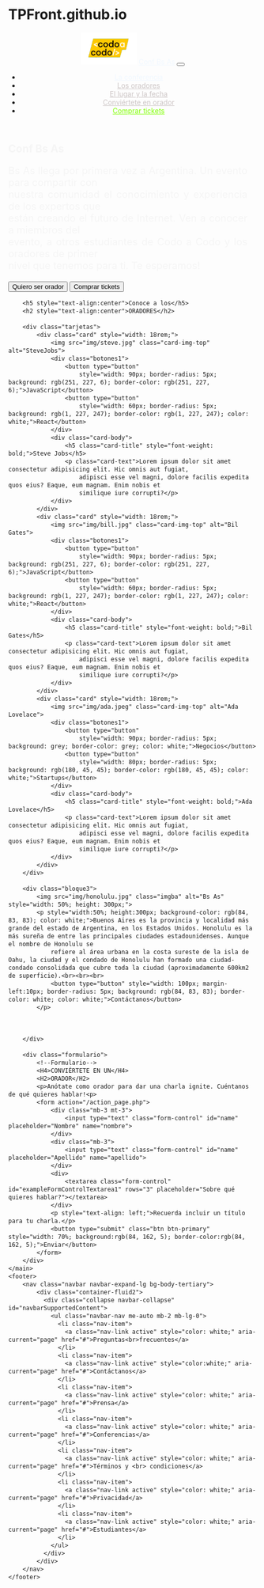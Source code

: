 # TPFront.github.io

<!DOCTYPE html>
<html lang="en">

<head>
    <meta charset="UTF-8">
    <meta name="viewport" content="width=device-width, initial-scale=1.0">
    <link rel="stylesheet" href="style.css">
    <link href="https://cdn.jsdelivr.net/npm/bootstrap@5.3.2/dist/css/bootstrap.min.css" rel="stylesheet"
        integrity="sha384-T3c6CoIi6uLrA9TneNEoa7RxnatzjcDSCmG1MXxSR1GAsXEV/Dwwykc2MPK8M2HN" crossorigin="anonymous">
    <title>T.P.Integrador Front - Maria Fernanda Moreno - Comisión 23557</title>
</head>

<body>
    <header>
        <nav class="navbar navbar-expand-lg bg-white mt-3">
            <div class="container-fluid">
                <img src="img/codoacodo.png" alt="logo" style="height: 65px; width:auto">
                <a class="navbar-brand" href="#" style="color: aliceblue;">Conf Bs As</a>
                <button class="navbar-toggler" type="button" data-bs-toggle="collapse"
                    data-bs-target="#navbarSupportedContent" aria-controls="navbarSupportedContent"
                    aria-expanded="false" aria-label="Toggle navigation">
                    <span class="navbar-toggler-icon"></span></button>
                <div class="collapse navbar-collapse" id="navbarSupportedContent">
                    <!-- mx auto -->
                    <ul class="navbar-nav mx-auto mb-2 mb-lg-0">
                        <li class="nav-item">
                            <a class="nav-link active" aria-current="page" href="#" style="color: aliceblue;">La
                                conferencia</a>
                        </li>
                        <li class="nav-item">
                            <a class="nav-link active" aria-current="page" href="#"
                                style="color: rgb(204, 197, 197);">Los oradores</a>
                        </li>
                        <li class="nav-item">
                            <a class="nav-link active" aria-current="page" href="#"
                                style="color: rgb(204, 197, 197);">El lugar y la fecha</a>
                        </li>
                        <li class="nav-item">
                            <a class="nav-link active" aria-current="page" href="#"
                                style="color: rgb(204, 197, 197);">Conviértete en orador</a>
                        </li>
                        <li class="nav-item">
                            <a class="nav-link active" aria-current="page" href="#" style="color: chartreuse;">Comprar
                                tickets</a>
                        </li>
                    </ul>
                </div>
            </div>
        </nav>
    </header>
    <main>
        <div class="seccion-uno">
            <div class="texto1">
                <h2 style="color: whitesmoke; margin-right: 20px;">Conf Bs As</h2>
                <p style="color: whitesmoke; margin-right: 20px; font-size: 20px; text-align:justify;">Bs As llega por primera vez a Argentina. Un evento para compartir con<br>
                    nuestra comunidad el conocimiento y experiencia de los expertos que<br>
                    están creando el futuro de Internet. Ven a conocer a miembros del<br>
                    evento, a otros estudiantes de Codo a Codo y los oradores de primer<br>
                    nivel que tenemos para ti. Te esperamos!<br>
                <p>
                <div class="botones1" style="margin-right: 20px;">
                    <a href="#"><button class="botonder">Quiero ser orador</button></a>
                    <a href="#"><button class="botonizq">Comprar tickets</button></a>
                </div>
            </div>
        </div>

        <h5 style="text-align:center">Conoce a los</h5>
        <h2 style="text-align:center">ORADORES</h2>

        <div class="tarjetas">
            <div class="card" style="width: 18rem;">
                <img src="img/steve.jpg" class="card-img-top" alt="SteveJobs">
                <div class="botones1">
                    <button type="button"
                        style="width: 90px; border-radius: 5px; background: rgb(251, 227, 6); border-color: rgb(251, 227, 6);">JavaScript</button>
                    <button type="button"
                        style="width: 60px; border-radius: 5px; background: rgb(1, 227, 247); border-color: rgb(1, 227, 247); color: white;">React</button>
                </div>
                <div class="card-body">
                    <h5 class="card-title" style="font-weight: bold;">Steve Jobs</h5>
                    <p class="card-text">Lorem ipsum dolor sit amet consectetur adipisicing elit. Hic omnis aut fugiat,
                        adipisci esse vel magni, dolore facilis expedita quos eius? Eaque, eum magnam. Enim nobis et
                        similique iure corrupti?</p>
                </div>
            </div>
            <div class="card" style="width: 18rem;">
                <img src="img/bill.jpg" class="card-img-top" alt="Bil Gates">
                <div class="botones1">
                    <button type="button"
                        style="width: 90px; border-radius: 5px; background: rgb(251, 227, 6); border-color: rgb(251, 227, 6);">JavaScript</button>
                    <button type="button"
                        style="width: 60px; border-radius: 5px; background: rgb(1, 227, 247); border-color: rgb(1, 227, 247); color: white;">React</button>
                </div>
                <div class="card-body">
                    <h5 class="card-title" style="font-weight: bold;">Bil Gates</h5>
                    <p class="card-text">Lorem ipsum dolor sit amet consectetur adipisicing elit. Hic omnis aut fugiat,
                        adipisci esse vel magni, dolore facilis expedita quos eius? Eaque, eum magnam. Enim nobis et
                        similique iure corrupti?</p>
                </div>
            </div>
            <div class="card" style="width: 18rem;">
                <img src="img/ada.jpeg" class="card-img-top" alt="Ada Lovelace">
                <div class="botones1">
                    <button type="button"
                        style="width: 90px; border-radius: 5px; background: grey; border-color: grey; color: white;">Negocios</button>
                    <button type="button"
                        style="width: 80px; border-radius: 5px; background: rgb(180, 45, 45); border-color: rgb(180, 45, 45); color: white;">Startups</button>
                </div>
                <div class="card-body">
                    <h5 class="card-title" style="font-weight: bold;">Ada Lovelace</h5>
                    <p class="card-text">Lorem ipsum dolor sit amet consectetur adipisicing elit. Hic omnis aut fugiat,
                        adipisci esse vel magni, dolore facilis expedita quos eius? Eaque, eum magnam. Enim nobis et
                        similique iure corrupti?</p>
                </div>
            </div>
        </div>

        <div class="bloque3">
            <img src="img/honolulu.jpg" class="imgba" alt="Bs As" style="width: 50%; height: 300px;">
            <p style="width:50%; height:300px; background-color: rgb(84, 83, 83); color: white;">Buenos Aires es la provincia y localidad más grande del estado de Argentina, en los Estados Unidos. Honolulu es la más sureña de entre las principales ciudades estadounidenses. Aunque el nombre de Honolulu se
                refiere al área urbana en la costa sureste de la isla de Oahu, la ciudad y el condado de Honolulu han formado una ciudad-condado consolidada que cubre toda la ciudad (aproximadamente 600km2 de superficie).<br><br><br>
                <button type="button" style="width: 100px; margin-left:10px; border-radius: 5px; background: rgb(84, 83, 83); border-color: white; color: white;">Contáctanos</button>
            </p>

                

        </div>

        <div class="formulario">
            <!--Formulario-->
            <H4>CONVIÉRTETE EN UN</H4>
            <H2>ORADOR</H2>
            <p>Anótate como orador para dar una charla ignite. Cuéntanos de qué quieres hablar!<p>
            <form action="/action_page.php">
                <div class="mb-3 mt-3">
                    <input type="text" class="form-control" id="name" placeholder="Nombre" name="nombre">
                </div>
                <div class="mb-3">
                    <input type="text" class="form-control" id="name" placeholder="Apellido" name="apellido">
                </div>
                <div>
                    <textarea class="form-control" id="exampleFormControlTextarea1" rows="3" placeholder="Sobre qué quieres hablar?"></textarea>
                </div>
                <p style="text-align: left;">Recuerda incluir un título  para tu charla.</p>
                <button type="submit" class="btn btn-primary" style="width: 70%; background:rgb(84, 162, 5); border-color:rgb(84, 162, 5);">Enviar</button>
            </form>
        </div>
    </main>
    <footer>
        <nav class="navbar navbar-expand-lg bg-body-tertiary">
            <div class="container-fluid2">
              <div class="collapse navbar-collapse" id="navbarSupportedContent">
                <ul class="navbar-nav me-auto mb-2 mb-lg-0">
                  <li class="nav-item">
                    <a class="nav-link active" style="color: white;" aria-current="page" href="#">Preguntas<br>frecuentes</a>
                  </li>
                  <li class="nav-item">
                    <a class="nav-link active" style="color:white;" aria-current="page" href="#">Contáctanos</a>
                  </li>
                  <li class="nav-item">
                    <a class="nav-link active" style="color: white;" aria-current="page" href="#">Prensa</a>
                  </li>
                  <li class="nav-item">
                    <a class="nav-link active" style="color: white;" aria-current="page" href="#">Conferencias</a>
                  </li>
                  <li class="nav-item">
                    <a class="nav-link active" style="color: white;" aria-current="page" href="#">Términos y <br> condiciones</a>
                  </li>
                  <li class="nav-item">
                    <a class="nav-link active" style="color: white;" aria-current="page" href="#">Privacidad</a>
                  </li>
                  <li class="nav-item">
                    <a class="nav-link active" style="color: white;" aria-current="page" href="#">Estudiantes</a>
                  </li>
                </ul>
              </div>
            </div>
        </nav>
    </footer>
</body>

</html>
